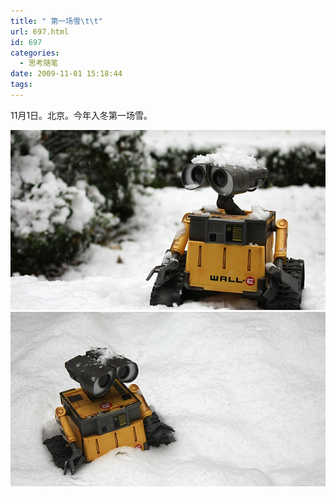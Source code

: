 ```yaml
---
title: " 第一场雪\t\t"
url: 697.html
id: 697
categories:
  - 思考随笔
date: 2009-11-01 15:18:44
tags:
---
```


11月1日。北京。今年入冬第一场雪。

![WALLE和第一场雪](../../images//2009/11/wallee59ca8e99baae59cb0e9878c.jpg "WALLE和第一场雪") ![陷在雪地里的WALLE](../../images//2009/11/e999b7e8bf9be99baae9878c.jpg "陷在雪地里的WALLE")